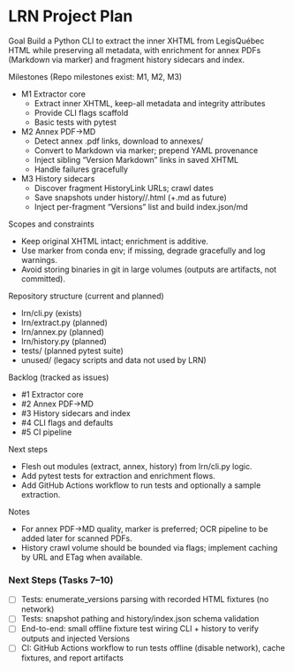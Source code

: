 # LRN Project Plan

Goal
Build a Python CLI to extract the inner XHTML from LegisQuébec HTML while preserving all metadata, with enrichment for annex PDFs (Markdown via marker) and fragment history sidecars and index.

Milestones (Repo milestones exist: M1, M2, M3)
- M1 Extractor core
  - Extract inner XHTML, keep-all metadata and integrity attributes
  - Provide CLI flags scaffold
  - Basic tests with pytest
- M2 Annex PDF→MD
  - Detect annex .pdf links, download to annexes/
  - Convert to Markdown via marker; prepend YAML provenance
  - Inject sibling “Version Markdown” links in saved XHTML
  - Handle failures gracefully
- M3 History sidecars
  - Discover fragment HistoryLink URLs; crawl dates
  - Save snapshots under history/<fragment-code>/<YYYYMMDD>.html (+.md as future)
  - Inject per-fragment “Versions” list and build index.json/md

Scopes and constraints
- Keep original XHTML intact; enrichment is additive.
- Use marker from conda env; if missing, degrade gracefully and log warnings.
- Avoid storing binaries in git in large volumes (outputs are artifacts, not committed).

Repository structure (current and planned)
- lrn/cli.py (exists)
- lrn/extract.py (planned)
- lrn/annex.py (planned)
- lrn/history.py (planned)
- tests/ (planned pytest suite)
- unused/ (legacy scripts and data not used by LRN)

Backlog (tracked as issues)
- #1 Extractor core
- #2 Annex PDF→MD
- #3 History sidecars and index
- #4 CLI flags and defaults
- #5 CI pipeline

Next steps
- Flesh out modules (extract, annex, history) from lrn/cli.py logic.
- Add pytest tests for extraction and enrichment flows.
- Add GitHub Actions workflow to run tests and optionally a sample extraction.

Notes
- For annex PDF→MD quality, marker is preferred; OCR pipeline to be added later for scanned PDFs.
- History crawl volume should be bounded via flags; implement caching by URL and ETag when available.
### Next Steps (Tasks 7–10)
- [ ] Tests: enumerate_versions parsing with recorded HTML fixtures (no network)
- [ ] Tests: snapshot pathing and history/index.json schema validation
- [ ] End-to-end: small offline fixture test wiring CLI + history to verify outputs and injected Versions
- [ ] CI: GitHub Actions workflow to run tests offline (disable network), cache fixtures, and report artifacts
